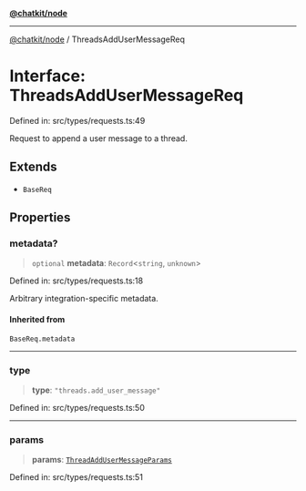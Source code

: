 [**@chatkit/node**](../README.md)

***

[@chatkit/node](../README.md) / ThreadsAddUserMessageReq

# Interface: ThreadsAddUserMessageReq

Defined in: src/types/requests.ts:49

Request to append a user message to a thread.

## Extends

- `BaseReq`

## Properties

### metadata?

> `optional` **metadata**: `Record`\<`string`, `unknown`\>

Defined in: src/types/requests.ts:18

Arbitrary integration-specific metadata.

#### Inherited from

`BaseReq.metadata`

***

### type

> **type**: `"threads.add_user_message"`

Defined in: src/types/requests.ts:50

***

### params

> **params**: [`ThreadAddUserMessageParams`](ThreadAddUserMessageParams.md)

Defined in: src/types/requests.ts:51
